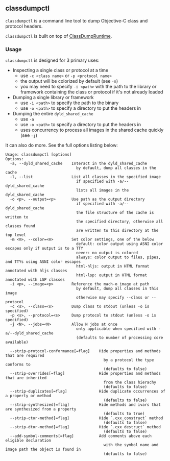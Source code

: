 ## classdumpctl

`classdumpctl` is a command line tool to dump Objective-C class and protocol headers.

`classdumpctl` is built on top of [ClassDumpRuntime](https://github.com/leptos-null/ClassDumpRuntime).

### Usage

`classdumpctl` is designed for 3 primary uses:

- Inspecting a single class or protocol at a time
  - use `-c <class name>` or `-p <protocol name>`
  - the output will be colorized by default (see `-m`)
  - you may need to specify `-i <path>` with the path to the library or framework containing the class or protocol if it's not already loaded
- Dumping a single library or framework
  - use `-i <path>` to specify the path to the binary
  - use `-o <path>` to specify a directory to put the headers in
- Dumping the entire `dyld_shared_cache`
  - use `-a`
  - use `-o <path>` to specify a directory to put the headers in
  - uses concurrency to process all images in the shared cache quickly (see `-j`)

It can also do more. See the full options listing below:

```
Usage: classdumpctl [options]
Options:
  -a, --dyld_shared_cache    Interact in the dyld_shared_cache
                               by default, dump all classes in the cache
  -l, --list                 List all classes in the specified image
                               if specified with -a/--dyld_shared_cache
                               lists all images in the dyld_shared_cache
  -o <p>, --output=<p>       Use path as the output directory
                               if specified with -a/--dyld_shared_cache
                               the file structure of the cache is written to
                               the specified directory, otherwise all classes found
                               are written to this directory at the top level
  -m <m>, --color=<m>        Set color settings, one of the below
                               default: color output using ASNI color escapes only if output is to a TTY
                               never: no output is colored
                               always: color output to files, pipes, and TTYs using ASNI color escapes
                               html-hljs: output in HTML format annotated with hljs classes
                               html-lsp: output in HTML format annotated with LSP classes
  -i <p>, --image=<p>        Reference the mach-o image at path
                               by default, dump all classes in this image
                               otherwise may specify --class or --protocol
  -c <s>, --class=<s>        Dump class to stdout (unless -o is specified)
  -p <s>, --protocol=<s>     Dump protocol to stdout (unless -o is specified)
  -j <N>, --jobs=<N>         Allow N jobs at once
                               only applicable when specified with -a/--dyld_shared_cache
                               (defaults to number of processing core available)

  --strip-protocol-conformance[=flag]    Hide properties and methods that are required
                                           by a protocol the type conforms to
                                           (defaults to false)
  --strip-overrides[=flag]               Hide properties and methods that are inherited
                                           from the class hierachy
                                           (defaults to false)
  --strip-duplicates[=flag]              Hide duplicate occurrences of a property or method
                                           (defaults to false)
  --strip-synthesized[=flag]             Hide methods and ivars that are synthesized from a property
                                           (defaults to true)
  --strip-ctor-method[=flag]             Hide `.cxx_construct` method
                                           (defaults to false)
  --strip-dtor-method[=flag]             Hide `.cxx_destruct` method
                                           (defaults to false)
  --add-symbol-comments[=flag]           Add comments above each eligible declaration
                                           with the symbol name and image path the object is found in
                                           (defaults to false)
```
